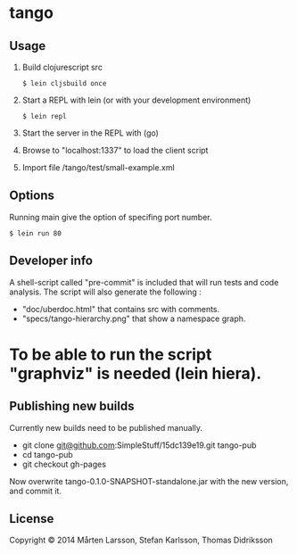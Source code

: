 # tango

## Usage

1. Build clojurescript src
   
   ```
   $ lein cljsbuild once
   ```

2. Start a REPL with lein (or with your development environment)
   
   ```
   $ lein repl
   ```	

3. Start the server in the REPL with (go)

4. Browse to "localhost:1337" to load the client script

5. Import file /tango/test/small-example.xml

## Options

Running main give the option of specifing port number.
   
   ```
   $ lein run 80
   ```

## Developer info

A shell-script called "pre-commit" is included that will run tests and code analysis. The script will also generate the following :
 - "doc/uberdoc.html" that contains src with comments.
 - "specs/tango-hierarchy.png" that show a namespace graph.

To be able to run the script "graphviz" is needed (lein hiera).
=======
## Publishing new builds

Currently new builds need to be published manually.
 
 - git clone git@github.com:SimpleStuff/15dc139e19.git tango-pub
 - cd tango-pub
 - git checkout gh-pages 

 Now overwrite tango-0.1.0-SNAPSHOT-standalone.jar with the new version, and commit it.


## License

Copyright © 2014 Mårten Larsson, Stefan Karlsson, Thomas Didriksson

